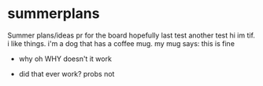 # summerplans
Summer plans/ideas
pr for the board
hopefully last test
another test
hi im tif. i like things.
i'm a dog that has a coffee mug.
my mug says: this is fine
 - why oh WHY doesn't it work

- did that ever work? probs not
